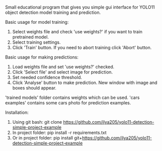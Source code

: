 Small educational program that gives you simple gui interface for
YOLO11 object detection model training and prediction.

Basic usage for model training:
1. Select weights file and check 'use weights?' if you want to 
train pretrained model.
2. Select training settings.
3. Click 'Train' button. If you need to abort training click 'Abort' button.

Basic usage for making predictions:
1. Load weights file and set 'use weights?' checked.
2. Click 'Select file' and select image for prediction.
3. Set needed confidence threshold.
4. Click 'Analyse' button to make prediction.
New window with image and boxes should appear.

'trained models' folder contains weights which can be used.
'cars examples' contains some cars photo for prediction examples.

Installation:
1. Using git bash: git clone https://github.com/ilya205/yolo11-detection-simple-project-example
2. In project folder: pip install -r requirements.txt
3. Or in project folder: pip install git+https://github.com/ilya205/yolo11-detection-simple-project-example
